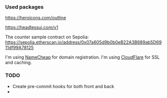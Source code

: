 ### Used packages
https://heroicons.com/outline

https://headlessui.com/v1

The counter sample contract on Sepolia: https://sepolia.etherscan.io/address/0x07a605d9b0b0eB22A3B689ab5D6911df99A78125

I'm using [NameCheap](namecheap.com) for domain registration.
I'm using [CloudFlare](cloudflare.com) for SSL and caching.

### TODO
- Create pre-commit hooks for both front and back
- 
